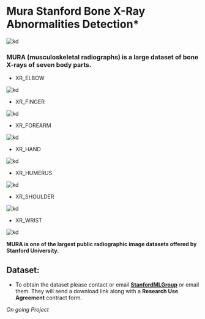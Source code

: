 # Mura Stanford Bone X-Ray Abnormalities Detection*
![kd](https://i.ibb.co/Yptm4k7/mura.jpg)


### MURA **(musculoskeletal radiographs)** is a large dataset of bone X-rays of seven body parts.

* XR_ELBOW


![kd](https://i.ibb.co/v40DHWj/elbow.png "X-ray Elbow")


* XR_FINGER


![kd](https://i.ibb.co/vcm4wyF/finger.png)


* XR_FOREARM


![kd](https://i.ibb.co/qYyPvsq/forearm.png)


* XR_HAND


![kd](https://i.ibb.co/9ghXXNY/hand.png)


* XR_HUMERUS


![kd](https://i.ibb.co/sgCgPTD/humerus.png)


* XR_SHOULDER


![kd](https://i.ibb.co/nbXHSsF/shoulder.png)


* XR_WRIST


![kd](https://i.ibb.co/0c80bGY/wrist.png)


**MURA is one of the largest public radiographic image datasets offered by Stanford University.**



## Dataset:
* To obtain the dataset please contact or email [**StanfordMLGroup**](https://stanfordmlgroup.github.io/) or email them. They will send a download link along with a **Research Use Agreement** contract form.

*On going Project*
